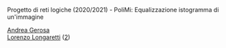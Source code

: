Progetto di reti logiche (2020/2021) - PoliMi: Equalizzazione istogramma di un'immagine

[Andrea Gerosa](https://github.com/Jerry98x)<br>
[Lorenzo Longaretti](https://github.com/lorenzolongarettipoli) ([2](https://github.com/longa98))
